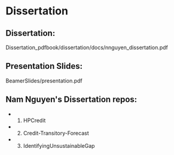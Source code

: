 # Dissertation

## Dissertation: 
Dissertation_pdfbook/dissertation/docs/nnguyen_dissertation.pdf

## Presentation Slides: 
BeamerSlides/presentation.pdf

## Nam Nguyen's Dissertation repos:
- 1. HPCredit
- 2. Credit-Transitory-Forecast
- 3. IdentifyingUnsustainableGap
